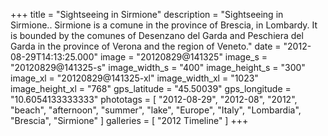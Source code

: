 +++
title = "Sightseeing in Sirmione"
description = "Sightseeing in Sirmione.. Sirmione is a comune in the province of Brescia, in Lombardy. It is bounded by the comunes of Desenzano del Garda and Peschiera del Garda in the province of Verona and the region of Veneto."
date = "2012-08-29T14:13:25.000"
image = "20120829@141325"
image_s = "20120829@141325-s"
image_width_s = "400"
image_height_s = "300"
image_xl = "20120829@141325-xl"
image_width_xl = "1023"
image_height_xl = "768"
gps_latitude = "45.50039"
gps_longitude = "10.6054133333333"
phototags = [ "2012-08-29", "2012-08", "2012", "beach", "afternoon", "summer", "lake", "Europe", "Italy", "Lombardia", "Brescia", "Sirmione" ]
galleries = [ "2012 Timeline" ]
+++
